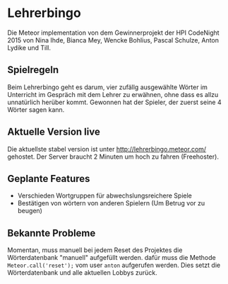 # Lehrerbingo
Die Meteor implementation von dem Gewinnerprojekt der HPI CodeNight 2015 von Nina Ihde, Bianca Mey, Wencke Bohlius, Pascal Schulze, Anton Lydike und Till.
## Spielregeln
Beim Lehrerbingo geht es darum, vier zufällg ausgewählte Wörter im Unterricht im Gespräch mit dem Lehrer zu erwähnen, ohne dass es allzu unnatürlich herüber kommt. Gewonnen hat der Spieler, der zuerst seine 4 Wörter sagen kann.
## Aktuelle Version live
Die aktuellste stabel version ist unter http://lehrerbingo.meteor.com/ gehostet. Der Server braucht 2 Minuten um hoch zu fahren (Freehoster).
## Geplante Features
* Verschieden Wortgruppen für abwechslungsreichere Spiele
* Bestätigen von wörtern von anderen Spielern (Um Betrug vor zu beugen)
 

## Bekannte Probleme
Momentan, muss manuell bei jedem Reset des Projektes die Wörterdatenbank "manuell" aufgefüllt werden. dafür muss die Methode `Meteor.call('reset');` vom user `anton` aufgerufen werden. Dies setzt die Wörterdatenbank und alle aktuellen Lobbys zurück.
